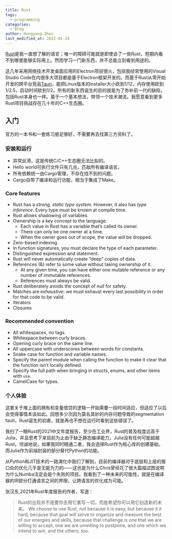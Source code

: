```yaml
---
title: Rust
tags:
  - programming
categories:
  - Blog
author: Hongyang Zhou
last_modified_at: 2022-01-29
---
```


[Rust](https://www.rust-lang.org/)是我一直想了解的语言；唯一的障碍可能就是即使会了一些Rust，短期内看不到哪里能够实际用上。然而学习一门新东西，并不总能立刻看到用途的。

这几年采用网络技术开发桌面应用的Electron项目很火，包括我经常使用的Visual Studio Code在内很多大项目都是基于Electron框架开发的。而基于Rust从零开始开发的跨平台竞品[Tauri](https://github.com/tauri-apps/tauri)，能把Linux版本的installer大小砍到1/12，内存使用砍到1/2.5，启动时间砍到1/2。所有的新东西诞生的目的就是为了弥补前一代的缺陷，包括Rust本身也一样。基于一个基本想法，带领一个技术潮流。我愿意看到更多Rust项目挑战存在几十年的C++生态圈。

## 入门

官方的一本书和一套练习册足够好，不需要再去找第三方资料了。

### 安装和运行

* 异常丝滑，这是传统C/C++生态圈无法比拟的。
* Hello world可执行文件只有几兆，匹敌所有编译语言。
* 所有依赖统一由Cargo管理，不存在找不到的问题。
* Cargo自带了编译和运行功能，相当于集成了Make。

### Core features

* Rust has a _strong, static type system_. However, it also has _type inference_. Every type must be known at compile time.
* Rust allows shadowing of variables.
* Ownership is a key concept to the language.
  * Each value in Rust has a variable that’s called its owner.
  * There can only be one owner at a time.
  * When the owner goes out of scope, the value will be dropped.
* Zero-based indexing.
* In function signatures, you must declare the type of each parameter.
* Distinguished expression and statement.
* Rust will never automatically create “deep” copies of data.
* References (&) refer to some value without taking ownership of it.
  * At any given time, you can have either one mutable reference or any number of immutable references.
  * References must always be valid.
* Rust deliberately avoids the concept of _null_ for safety.
* Matches are _exhaustive_: we must exhaust every last possibility in order for that code to be valid.
* Iterators
* Closures

### Recommended convention

* All whitespaces, no tags.
* Whitespace between curly braces.
* Opening curly brace on the same line.
* All uppercase with underscores between words for constants.
* Snake case for function and variable names.
* Specify the parent module when calling the function to make it clear that the function isn't locally defined.
* Specify the full path when bringing in structs, enums, and other items with `use`.
* CamelCase for types.

### 个人体验

这套关于堆上面的拥有和变量借贷的逻辑一开始需要一段时间适应，但适应了以后会觉得事情本该如此。回想多少次因为莫名其妙的内存问题导致的segmentation fault，Rust诞生的初衷，就是再也不想在运行时看到这些错误了。

我扫了一眼Rust的2021中文年度报告，至少在工业界，Rust的普及程度远高于Julia，并且思考下来目前为止由于缺乏静态编译能力，Julia没有任何可能超越Rust。坦诚地说，如果我同时精通二者，我会选择Rust作为核心库的创建基础，而Julia作为前端封装的部分替代Python的功能。

从Python和JIT技术的一路演化中我们了解到，目前的编译器对于底层和上层的接口处的优化几乎是无能为力的——这也是为什么Chris曾经花了很大篇幅试图说明为什么Numba注定会是个失败的项目。我看到了一种未来的可能性，就是在编译器的IR部分打通语言之间的界限，让跨语言的优化成为可能。

张汉东,2021年Rust年度报告的作者，写道：
> Rust的出现并不是要你去用它重写一切，而是希望你可以用它创造新的未来。
> We choose to use Rust, not because it is easy, but because it it hard, because that goal will serve to organize and measure the best of our energies and skills, because that challenge is one that we are willing to accept, one we are unwilling to postpone, and one which we intend to win, and the others, too.

